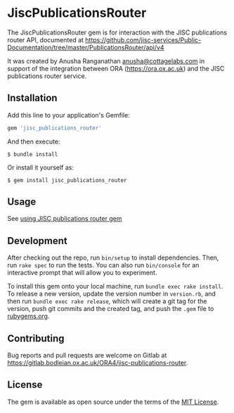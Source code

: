 # JiscPublicationsRouter

The JiscPublicationsRouter gem is for interaction with the JISC publications router API, documented at https://github.com/jisc-services/Public-Documentation/tree/master/PublicationsRouter/api/v4

It was created by Anusha Ranganathan <anusha@cottagelabs.com> in support of the integration between ORA (https://ora.ox.ac.uk) and the JISC publications router service.

## Installation

Add this line to your application's Gemfile:

```ruby
gem 'jisc_publications_router'
```

And then execute:

    $ bundle install

Or install it yourself as:

    $ gem install jisc_publications_router

## Usage

  See [using JISC publications router gem](https://github.com/CottageLabs/jisc-publications-router/blob/main/docs/using_the_gem.md#using-jiscpublicationsrouter-gem)

## Development

After checking out the repo, run `bin/setup` to install dependencies. Then, run `rake spec` to run the tests. You can also run `bin/console` for an interactive prompt that will allow you to experiment.

To install this gem onto your local machine, run `bundle exec rake install`. To release a new version, update the version number in `version.rb`, and then run `bundle exec rake release`, which will create a git tag for the version, push git commits and the created tag, and push the `.gem` file to [rubygems.org](https://rubygems.org).

## Contributing

Bug reports and pull requests are welcome on Gitlab at https://gitlab.bodleian.ox.ac.uk/ORA4/jisc-publications-router.

## License

The gem is available as open source under the terms of the [MIT License](https://opensource.org/licenses/MIT).
